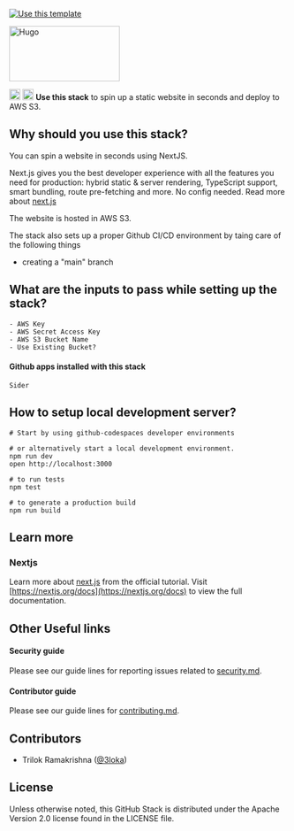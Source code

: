 [![Use this template](https://github.com/stack-instance/badge.svg)](https://github.com/stack-instance?stack_template_owner=3loka&stack_template_repo=nextjs-aws-s3-stack)
                  
<img src="https://upload.wikimedia.org/wikipedia/commons/8/8e/Nextjs-logo.svg" alt="Hugo" width="200" height ="100"/>  

 <p>
    <img src="https://assets.vercel.com/image/upload/v1607554385/repositories/next-js/next-logo.png" height="20">
    <img src="https://avatars.githubusercontent.com/u/6844498?s=200&v=4" height="20">
    <b>Use this stack</b> to spin up a static website in seconds and deploy to AWS S3.
</p>


## Why should you use this stack?
You can spin a website in seconds using NextJS.

Next.js gives you the best developer experience with all the features you need for production: hybrid static & server rendering, TypeScript support, smart bundling, route pre-fetching and more. No config needed. Read more about [next.js](https://nextjs.org/learn)

The website is hosted in AWS S3. 

The stack also sets up a proper Github CI/CD environment by taing care of the following things
- creating a "main" branch


## What are the inputs to pass while setting up the stack?
```
- AWS Key
- AWS Secret Access Key
- AWS S3 Bucket Name
- Use Existing Bucket?
```

#### Github apps installed with this stack
```
Sider
```

## How to setup local development server?
```
# Start by using github-codespaces developer environments 

# or alternatively start a local development environment.
npm run dev
open http://localhost:3000 

# to run tests
npm test

# to generate a production build
npm run build
```

## Learn more 

### Nextjs
Learn more about [next.js](https://nextjs.org/learn) from the official tutorial.
Visit [https://nextjs.org/docs](https://nextjs.org/docs) to view the full documentation.

## Other Useful links

#### Security guide
Please see our guide lines for reporting issues related to [security.md](/.github/stacks/security.md).

#### Contributor guide
Please see our guide lines for [contributing.md](/.github/stacks/contributing.md).

## Contributors 
- Trilok Ramakrishna ([@3loka](https://twitter.com/3loka))

## License
Unless otherwise noted, this GitHub Stack is distributed under the Apache Version 2.0 license found in the LICENSE file.
